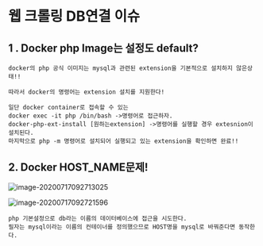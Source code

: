 # 웹 크롤링 DB연결 이슈

## 1 . Docker php Image는 설정도 default?
	docker의 php 공식 이미지는 mysql과 관련된 extension을 기본적으로 설치하지 않은상태!!
	
	따라서 docker의 명령어는 extension 설치를 지원한다!
	
	일단 docker container로 접속할 수 있는
	docker exec -it php /bin/bash ->명령어로 접근하자.
	docker-php-ext-install [원하는extension] ->명령어를 실행할 경우 extesnion이 설치된다.
	마지막으로 php -m 명령어로 설치되어 실행되고 있는 extension을 확인하면 완료!!

## 2. Docker HOST_NAME문제!

![image-20200717092713025](C:\Users\user\AppData\Roaming\Typora\typora-user-images\image-20200717092713025.png)

![image-20200717092721596](C:\Users\user\AppData\Roaming\Typora\typora-user-images\image-20200717092721596.png)

	php 기본설정으로 db라는 이름의 데이터베이스에 접근을 시도한다.
	필자는 mysql이라는 이름의 컨테이너를 정의했으므로 HOST명을 mysql로 바꿔준다면 동작한다.